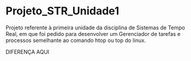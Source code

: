 # Projeto_STR_Unidade1
Projeto referente à primeira unidade da disciplina de Sistemas de Tempo Real, em que foi pedido para desenvolver um Gerenciador de tarefas e processos semelhante ao comando htop ou top do linux.

DIFERENÇA AQUI
